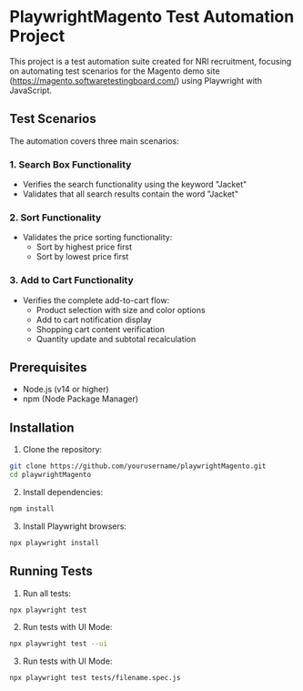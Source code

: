 # PlaywrightMagento Test Automation Project

This project is a test automation suite created for NRI recruitment, focusing on automating test scenarios for the Magento demo site (https://magento.softwaretestingboard.com/) using Playwright with JavaScript.

## Test Scenarios

The automation covers three main scenarios:

### 1. Search Box Functionality
- Verifies the search functionality using the keyword "Jacket"
- Validates that all search results contain the word "Jacket"

### 2. Sort Functionality
- Validates the price sorting functionality:
  - Sort by highest price first
  - Sort by lowest price first

### 3. Add to Cart Functionality
- Verifies the complete add-to-cart flow:
  - Product selection with size and color options
  - Add to cart notification display
  - Shopping cart content verification
  - Quantity update and subtotal recalculation

## Prerequisites

- Node.js (v14 or higher)
- npm (Node Package Manager)

## Installation

1. Clone the repository:
```bash
git clone https://github.com/yourusername/playwrightMagento.git
cd playwrightMagento
```

2. Install dependencies:
```bash
npm install
```

3. Install Playwright browsers:
```bash
npx playwright install
```

## Running Tests
1. Run all tests:
```bash
npx playwright test
```

2. Run tests with UI Mode:
```bash
npx playwright test --ui
```

3. Run tests with UI Mode:
```bash
npx playwright test tests/filename.spec.js
```